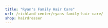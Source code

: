 ```yaml
---
title: "Ryan's Family Hair Care"
url: /richland-center/ryans-family-hair-care/
shop: hairdresser
---
```

